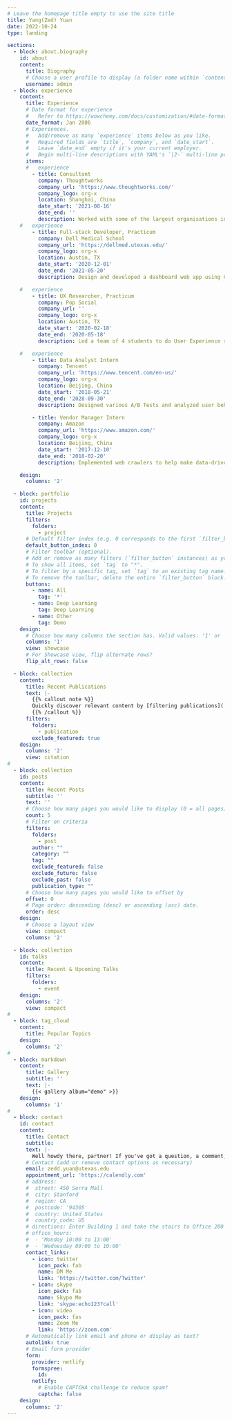```yaml
---
# Leave the homepage title empty to use the site title
title: Yang(Zed) Yuan
date: 2022-10-24
type: landing

sections:
  - block: about.biography
    id: about
    content:
      title: Biography
      # Choose a user profile to display (a folder name within `content/authors/`)
      username: admin
  - block: experience
    content:
      title: Experience
      # Date format for experience
      #   Refer to https://wowchemy.com/docs/customization/#date-format
      date_format: Jan 2006
      # Experiences.
      #   Add/remove as many `experience` items below as you like.
      #   Required fields are `title`, `company`, and `date_start`.
      #   Leave `date_end` empty if it's your current employer.
      #   Begin multi-line descriptions with YAML's `|2-` multi-line prefix.
      items:
      #   experience
        - title: Consultant
          company: Thoughtworks
          company_url: 'https://www.thoughtworks.com/'
          company_logo: org-x
          location: Shanghai, China
          date_start: '2021-08-16'
          date_end: ''
          description: Worked with some of the largest organisations in Asia-Pacific on their digital transformation journeys across domains including automotive, retail, and energy. Applied Design Thinking model and datat driven apporach to come with user centric product roadmaps. SAFe certified Scrum Master and Azure certified cloud practitioner.
    #   experience
        - title: Full-stack Developer, Practicum
          company: Dell Medical School
          company_url: 'https://dellmed.utexas.edu/'
          company_logo: org-x
          location: Austin, TX
          date_start: '2020-12-01'
          date_end: '2021-05-20'
          description: Design and developed a dashboard web app using Cube.js stack and the MIMIC-iii demo dataset. Co-created with doctors at the Dell Medical School, The application consists of a playground where doctors can try out different graphs with easy drag-and-drop operations, a demo data visualization of various graphs focusing on Sepsis, and a user account system providing customized dashboard for each account.

    #   experience
        - title: UX Researcher, Practicum
          company: Pop Social
          company_url: ''
          company_logo: org-x
          location: Austin, TX
          date_start: '2020-02-18'
          date_end: '2020-05-18'
          description: Led a team of 4 students to do User Experience research and Usability Testing. Initiated Heuristic Evaluation on POP Social App and made suggestions to enhance the User Experience. Owned competitive product analysis and presented with data visualization.

    #   experience
        - title: Data Analyst Intern 
          company: Tencent
          company_url: 'https://www.tencent.com/en-us/'
          company_logo: org-x
          location: Beijing, China
          date_start: '2018-05-21'
          date_end: '2028-09-30'
          description: Designed various A/B Tests and analyzed user behaviours and feed-backs for growth hacking of product. Built a Machine Learning model in Python, implementing Cluster Algorithms to draw App user profile. Owned and designed AARRR user acquisition analysis using HiveQL and Python.

        - title: Vendor Manager Intern
          company: Amazon
          company_url: 'https://www.amazon.com/'
          company_logo: org-x
          location: Beijing, China
          date_start: '2017-12-10'
          date_end: '2018-02-20'
          description: Implemented web crawlers to help make data-driven e-book onsite decisions and contributed to weekly campaigns of ”What’s worth reading” on Kindle book website.

    design:
      columns: '2'

  - block: portfolio
    id: projects
    content:
      title: Projects
      filters:
        folders:
          - project
      # Default filter index (e.g. 0 corresponds to the first `filter_button` instance below).
      default_button_index: 0
      # Filter toolbar (optional).
      # Add or remove as many filters (`filter_button` instances) as you like.
      # To show all items, set `tag` to "*".
      # To filter by a specific tag, set `tag` to an existing tag name.
      # To remove the toolbar, delete the entire `filter_button` block.
      buttons:
        - name: All
          tag: '*'
        - name: Deep Learning
          tag: Deep Learning
        - name: Other
          tag: Demo
    design:
      # Choose how many columns the section has. Valid values: '1' or '2'.
      columns: '1'
      view: showcase
      # For Showcase view, flip alternate rows?
      flip_alt_rows: false

  - block: collection
    content:
      title: Recent Publications
      text: |-
        {{% callout note %}}
        Quickly discover relevant content by [filtering publications](./publication/).
        {{% /callout %}}
      filters:
        folders:
          - publication
        exclude_featured: true
    design:
      columns: '2'
      view: citation
#
  - block: collection
    id: posts
    content:
      title: Recent Posts
      subtitle: ''
      text: ''
      # Choose how many pages you would like to display (0 = all pages)
      count: 5
      # Filter on criteria
      filters:
        folders:
          - post
        author: ""
        category: ""
        tag: ""
        exclude_featured: false
        exclude_future: false
        exclude_past: false
        publication_type: ""
      # Choose how many pages you would like to offset by
      offset: 0
      # Page order: descending (desc) or ascending (asc) date.
      order: desc
    design:
      # Choose a layout view
      view: compact
      columns: '2'

  - block: collection
    id: talks
    content:
      title: Recent & Upcoming Talks
      filters:
        folders:
          - event
    design:
      columns: '2'
      view: compact
#
  - block: tag_cloud
    content:
      title: Popular Topics
    design:
      columns: '2'
#
  - block: markdown
    content:
      title: Gallery
      subtitle: ''
      text: |-
        {{< gallery album="demo" >}}
    design:
      columns: '1'
#
  - block: contact
    id: contact
    content:
      title: Contact
      subtitle:
      text: |-
        Well howdy there, partner! If you've got a question, a comment, or just wanna say Hi, don't be shy! Drop me a line and we'll see what trouble we can get into together. 
      # Contact (add or remove contact options as necessary)
      email: zedd.yuan@utexas.edu
      appointment_url: 'https://calendly.com'
      # address:
      #  street: 450 Serra Mall
      #  city: Stanford
      #  region: CA
      #  postcode: '94305'
      #  country: United States
      #  country_code: US
      # directions: Enter Building 1 and take the stairs to Office 200 on Floor 2
      # office_hours:
      #  - 'Monday 10:00 to 13:00'
      #  - 'Wednesday 09:00 to 10:00'
      contact_links:
        - icon: twitter
          icon_pack: fab
          name: DM Me
          link: 'https://twitter.com/Twitter'
        - icon: skype
          icon_pack: fab
          name: Skype Me
          link: 'skype:echo123?call'
        - icon: video
          icon_pack: fas
          name: Zoom Me
          link: 'https://zoom.com'
      # Automatically link email and phone or display as text?
      autolink: true
      # Email form provider
      form:
        provider: netlify
        formspree:
          id:
        netlify:
          # Enable CAPTCHA challenge to reduce spam?
          captcha: false
    design:
      columns: '2'
---
```

